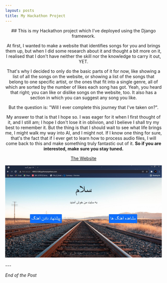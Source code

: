 ```yaml
---
layout: posts
title: My Hackathon Project
---
```

<div align="center">
## This is my Hackathon project which I've deployed using the Django framework.

At first, I wanted to make a website that identifies songs for you and brings them up, but when I did some research about it and thought a bit more on it, I realised that I don't have neither the skill nor the knowledge to carry it out, YET.

That's why I decided to only do the basic parts of it for now, like showing a list of all the songs on the website, or showing a list of the songs that belong to one specific artist, or the ones that fit into a single genre, all of which are sorted by the number of likes each song has got. Yeah, you heard that right; you can like or dislike songs on the website, too. It also has a section in which you can suggest any song you like.


But the question is: "Will I ever complete this journey that I've taken on?".

My answer to that is that I hope so. I was eager for it when I first thought of it, and I still am; I hope I don't lose it in oblivion, and I believe I shall try my best to remember it. But the thing is that I should wait to see what life brings me, I might walk my way into AI, and I might not. If I know one thing for sure, that's the fact that if I ever get to learn how to process audio files, I will come back to this and make something truly fantastic out of it. **So if you are interested, make sure you stay tuned.**




[The Website](http://400521288.pythonanywhere.com/)




![alt text](../assets/images/Website.jpg "My Website")
</div>
---

*End of the Post*